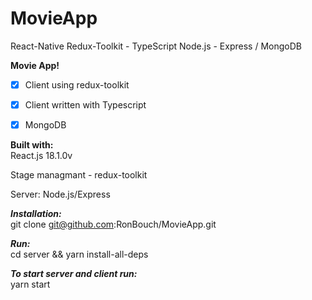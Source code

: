 # MovieApp
React-Native Redux-Toolkit - TypeScript Node.js - Express / MongoDB


**Movie App!** <br />


- [x]  Client using redux-toolkit
- [x]  Client written with Typescript
- [x]  MongoDB


__Built with:__  <br />
  React.js 18.1.0v

  Stage managmant - redux-toolkit

  Server: Node.js/Express

***Installation:***  <br />
  git clone git@github.com:RonBouch/MovieApp.git

***Run:***  <br />
 cd server && yarn install-all-deps     

***To start server and client run:***  <br />
  yarn start

